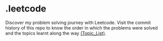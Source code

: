 # .leetcode
Discover my problem solving journey with Leetcode.
Visit the commit history of this repo to know the order in which the problems were solved and the topics learnt along the way [(Topic_List)](https://github.com/trulyxocratic/.leetcode/blob/main/.topics.txt).
